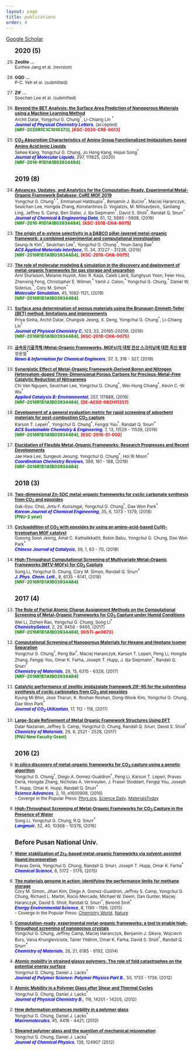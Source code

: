 ```yaml
---
layout: page
title: publications
order: 4
---
```

<a href="https://scholar.google.co.kr/citations?hl=en&user=1bRl4o4AAAAJ&view_op=list_works&sortby=pubdate">Google Scholar </a>
<br>
<ol reversed>

<b><big>2020 (5) </big></b>
<small>
<li><b>Zeolite ...</b>
<br>Eunhee Jang et al. (revision)
</li>
<br>
<li><b>GQD ...</b> 
<br> P-C. Yeh et al. (submitted)
</li>
<br>
<li><b>ZIF ...</b>
<br>Soochan Lee et al. (submitted)
</li>
<br>
<li><a href="https://pubs.acs.org/doi/10.1021/acs.jpclett.0c01518"><b>Beyond the BET Analysis: the Surface Area Prediction of Nanoporous Materials using a Machine Learning Method</b></a>
<br>Archit Datar, Yongchul G. Chung<sup>*</sup>, Li-Chiang Lin <sup>*</sup> 
<br><span style="color:blue"><b><i>Journal of Physical Chemistry Letters</i></b></span>, (accepted)
<br><span style="color:green"><b>[NRF-2020R1C1C1010373]</b></span>, <span style="color:red"><b>[KSC-2020-CRE-0013]</b></span>
</li>
<br>
<li><a href="https://www.sciencedirect.com/science/article/abs/pii/S0167732219335317"><b>CO<sub>2</sub> Absorption Characteristics of Amino Group Functionalized Imidazolium-based Amino Acid Ionic Liquids</b></a>
<br>Sehee Kang, Yongchul G. Chung, Jo Hong Kang, Hojun Song<sup>*</sup>
<br><span style="color:blue"><b><i>Journal of Molecular Liquids</i></b></span>, 297, 111825, (2020)
<br><span style="color:green"><b>[NRF-2016-R1D1A1B03934484]</b></span>
</li>
<br>
</small>

<b><big>2019 (8) </big></b>
<small>
<li><a href="https://pubs.acs.org/doi/10.1021/acs.jced.9b00835"><b>Advances, Updates, and Analytics for the Computation-Ready, Experimental Metal-Organic Framework Database: CoRE MOF 2019</b></a>
<br>Yongchul G. Chung<sup>†,*</sup>, Emmanuel Haldoupis<sup>†</sup>, Benjamin J. Bucior<sup>†</sup>, Maciej Haranczyk, Seulchan Lee, Hongda Zhang, Konstantinos D. Vogiatzis, M. Milisavljevic, Sanliang Ling, Jeffrey S. Camp, Ben Slater, J. Ilja Siepmann<sup>*</sup>, David S. Sholl<sup>*</sup>, Randall Q. Snurr<sup>*</sup>
<br><span style="color:blue"><b><i>Journal of Chemical & Engineering Data</i></b></span>, 61, 12, 5985 - 5998, (2019)
<br><span style="color:green"><b>[NRF-2016-R1D1A1B03934484]</b></span>, <span style="color:red"><b>[KSC-2018-CHA-0075]</b></span>
</li>
<br>
<li><a href="https://pubs.acs.org/doi/10.1021/acsami.9b11343"><b>The origin of p-xylene selectivity in a DABCO pillar-layered metal-organic framework: a combined experimental and computational investigation</b></a>
<br>Seung-Ik Kim<sup>†</sup>, Seulchan Lee<sup>†</sup>, Yongchul G. Chung<sup>*</sup>, Youn-Sang Bae<sup>*</sup>
<br><span style="color:blue"><b><i>ACS Applied Materials Interface</i></b></span>, 11, 34, 31227 - 31236, (2019)
<br><span style="color:green"><b>[NRF-2016R1D1A1B03934484]</b></span>, <span style="color:red"><b>[KSC-2018-CHA-0075]</b></span>
</li>
<br>
<li><a href="https://www.tandfonline.com/doi/full/10.1080/08927022.2019.1648809"><b>The role of molecular modeling & simulation in the discovery and deployment of metal-organic frameworks for gas storage and separation</b></a>
<br>Arni Sturluson, Melanie Huynh, Alec R. Kaija, Caleb Laird, Sunghyun Yoon, Feier Hou, Zhenxing Feng, Christopher E. Wilmer,<sup>*</sup> Yamil J. Colon,<sup>*</sup> Yongchul G. Chung,<sup>*</sup> Daniel W. Siderius,<sup>*</sup>, Cory M. Simon<sup>*</sup>
<br><span style="color:blue"><b><i>Molecular Simulation</i></b></span>, 45, 1082-1121, (2019)
<br><span style="color:green"><b>[NRF-2016R1D1A1B03934484]</b></span>
</li>
<br>
<li><a href="https://pubs.acs.org/doi/10.1021/acs.jpcc.9b02116"><b>Surface area determination of porous materials using the Brunauer-Emmett-Teller (BET) method: limitations and improvements</b></a>
<br>Priya Sinha, Archit Datar, Chungsik Jeong, X. Deng, Yongchul G. Chung<sup>*</sup>, Li-Chiang Lin<sup>*</sup>
<br><span style="color:blue"><b><i>Journal of Physical Chemistry C</i></b></span>, 123, 33, 20195-20209, (2019)
<br><span style="color:green"><b>[NRF-2016R1D1A1B03934484]</b></span>, <span style="color:red"><b>[KSC-2018-CHA-0075]</b></span>
</li>
<br>
<li><a href="https://www.cheric.org/PDF/NICE/NI37/NI37-3-0318.pdf"><b>금속유기골격체 (Metal-Organic Frameworks, MOFs)의 대량 전산 스크리닝에 대한 최신 동향</b></a>
<br>정용철<sup>*</sup>
<br><span style="color:blue"><b><i>News & Information for Chemical Engineers</i></b></span>, 37, 3, 318 - 327, (2019)
</li>
<br>
<li><a href="https://www.sciencedirect.com/science/article/pii/S0926337319306344"><b>Synergistic Effect of Metal-Organic Framework-Derived Boron and Nitrogen Heteroatom-doped Three-Dimensional Porous Carbons for Precious-Metal-Free Catalytic Reduction of Nitroarenes</b></a>
<br>Chi Van Nguyen, Seulchan Lee, Yongchul G. Chung<sup>*</sup>, Wei-Hung Chiang<sup>*</sup>, Kevin C.-W. Wu<sup>*</sup>
<br><i><span style="color:blue"><b>Applied Catalysis B: Environmental</b></span></i>, 257, 117888, (2019)
<br><span style="color:green"><b>[NRF-2016R1D1A1B03934484]</b></span>, <span style="color:red"><b>[DE-AC02-06CH11357]</b></span>
</li>
<br>
<li><a href="https://pubs.acs.org/doi/10.1021/acssuschemeng.9b01418"><b>Development of a general evaluation metric for rapid screening of adsorbent materials for post-combustion CO<sub>2</sub> capture</b></a>
<br>Karson T. Leperi<sup>†</sup>, Yongchul G. Chung<sup>†</sup>, Fengqi You<sup>*</sup>, Randall Q. Snurr<sup>*</sup>
<br><i><span style="color:blue"><b>ACS Sustainable Chemistry & Engineering</b></span></i>, 7, 13, 11529 - 11539, (2019)
<br><span style="color:green"><b>[NRF-2016R1D1A1B03934484]</b></span>, <span style="color:red"><b>[KSC-2016-S1-002]</b></span>
</li>
<br>
<li><a href="https://doi.org/10.1016/j.ccr.2019.03.008"><b>Elucidation of Flexible Metal-Organic Frameworks: Research Progresses and Recent Developments</b></a>
<br>Jae Hwa Lee, Sungeun Jeoung, Yongchul G. Chung<sup>*</sup>, Hoi Ri Moon<sup>*</sup>
<br><span style="color:blue"><b><i>Coordination Chemistry Reviews</i></b></span>, 389, 161 - 188, (2019)
<br><span style="color:green"><b>[NRF-2016R1D1A1B03934484]</b></span>
</li>
<br>
</small>

<b><big>2018 (3)</big></b>

<small>
<li><a href="https://doi.org/10.1007/s11814-018-0023-y"><b>Two-dimensional Zn-SDC metal-organic frameworks for cyclic carbonate synthesis from CO<sub>2</sub> and epoxides</b></a>
<br>Gak-Gyu. Choi, Jintu F. Kurisingal, Yongchul G. Chung<sup>*</sup>, Dae Won Park<sup>*</sup>
<br><span style="color:blue"><b><i>Korean Journal of Chemical Engineering</i></b></span>, 35, 6, 1373 - 1379, (2018)
<br><span style="color:green"><b>[PNU-2 year]</b></span>
</li>
<br>
<li><a href="http://www.cjcatal.org/EN/abstract/abstract22354.shtml"><b>Cycloaddition of CO<sub>2</sub> with epoxides by using an amino-acid-based Cu(II)-tryptophan MOF catalyst</b></a>
<br>Gyeong Seon Jeong, Amal C. Kathalikkattil, Robin Babu, Yongchul G. Chung, Dae Won Park<sup>*</sup>
<br><span style="color:blue"><b><i>Chinese Journal of Catalysis</i></b></span>, 39, 1, 63 - 70, (2018)
</li>
<br>
<li><a href="http://pubs.acs.org/doi/10.1021/acs.jpclett.7b02700"><b>High-Throughput Computational Screening of Multivariate Metal–Organic Frameworks (MTV-MOFs) for CO<sub>2</sub> Capture</b></a>
<br>Song Li, Yongchul G. Chung, Cory M. Simon, Randall Q. Snurr<sup>*</sup>
<br><span style="color:blue"><b><i>J. Phys. Chem. Lett.</i></b></span>, 8, 6135 - 6141, (2018)
<br><span style="color:green"><b>[NRF-2016R1D1A1B03934484]</b></span>
</li>
<br>
</small>

<b><big>2017 (4)</big></b>

<small>
<li><a href="http://onlinelibrary.wiley.com/doi/10.1002/slct.201701934/abstract"><b>The Role of Partial Atomic Charge Assignment Methods on the Computational Screening of Metal-Organic Frameworks for CO<sub>2</sub> Capture under Humid Conditions</b></a>
<br>Wei Li, Zizhen Rao, Yongchul G. Chung, Song Li<sup>*</sup>
<br><span style="color:blue"><b><i>ChemistrySelect</i></b></span>, 2, 29, 9458 - 9465, (2017)
<br><span style="color:green"><b>[NRF-2016R1D1A1B03934484]</b></span>, <span style="color:red"><b>[KISTI-pe0673]</b></span>
</li>
<br>
<li> <a href="http://pubs.acs.org/doi/10.1021/acs.chemmater.7b01565"><b>Computational Screening of Nanoporous Materials for Hexane and Heptane Isomer Separation</b></a>
<br>Yongchul G. Chung<sup>†</sup>, Peng Bai<sup>†</sup>, Maciej Haranczyk, Karson T. Leperi, Peng Li, Hongda Zhang, Fengqi You, Omar K. Farha, Joseph T. Hupp, J. Ilja Siepmann<sup>*</sup>, Randall Q. Snurr<sup>*</sup>
<br><span style="color:blue"><b><i>Chemistry of Materials</i></b></span>, 29, 15, 6315 - 6328, (2017)
<br><span style="color:green"><b>[NRF-2016R1D1A1B03934484]</b></span>
</li>
<br>
<li> <a href="http://www.sciencedirect.com/science/article/pii/S2212982016300634"><b>Catalytic performance of zeolitic imidazolate framework ZIF-95 for the solventless synthesis of cyclic carbonates from CO<sub>2</sub> and epoxides</b></a>
<br>Kyung Mi Bhin, Jose Tharun, K. Roshan Roshan, Dong-Wook Kim, Yongchul G. Chung, Dae Won Park<sup>*</sup>
<br><span style="color:blue"><b><i>Journal of CO<sub>2</sub> Utilization</i></b></span>, 17, 112 - 118, (2017)
</li>
<br>
<li><a href="http://pubs.acs.org/doi/abs/10.1021/acs.chemmater.6b04226"><b>Large-Scale Refinement of Metal Organic Framework Structures Using DFT</b></a>
<br>Dalar Nazarian, Jeffrey S. Camp, Yongchul G. Chung, Randall Q. Snurr, David S. Sholl<sup>*</sup>
<br><span style="color:blue"><b><i>Chemistry of Materials</i></b></span>, 29, 6, 2521 - 2528, (2017)
<br><span style="color:green"><b>[PNU New Faculty Grant]</b></span>
</li>
<br>
</small>

<b><big>2016 (2)</big></b>

<small>
<li><a href="http://advances.sciencemag.org/content/2/10/e1600909"><b>In silico discovery of metal-organic frameworks for CO<sub>2</sub> capture using a genetic algorithm</b></a>
<br>Yongchul G. Chung<sup>†</sup>, Diego A. Gomez-Gualdron<sup>†</sup>, Peng Li, Karson T. Leperi, Pravas Deria, Hongda Zhang, Nicholas A. Vermeulen, J. Fraser Stoddart, Fengqi You, Joseph T. Hupp, Omar K. Hupp, Randall Q. Snurr<sup>*</sup>
<br><span style="color:blue"><b><i>Science Advances</i></b></span>, 2, 10, e1600909, (2016)
</li>
- Coverge in the Popular Press: <a href="http://phys.org/news/2016-10-genetic-algorithm-rapidly-candidates-pre-combustion.html">Phys.org</a>, <a href="https://www.sciencedaily.com/releases/2016/10/161017112102.htm">Science Daily</a>, <a href="http://www.materialstoday.com/computation-theory/news/way-to-identify-best-mof-for-the-job/">MaterialsToday </a><br>
<br>
<li><a href="http://pubs.acs.org/doi/abs/10.1021/acs.langmuir.6b02803"><b>High-Throughput Screening of Metal-Organic Frameworks for CO<sub>2</sub> Capture in the Presence of Water</b></a>
<br>Song Li, Yongchul G. Chung, R.Q. Snurr<sup>*</sup>
<br><span style="color:blue"><b><i>Langmuir</i></b></span>, 32, 40, 10368 - 10376, (2016)
</li>
<br>
</small>

<b><big>Before Pusan National Univ.</big></b>

<small>
<li><a href="http://dx.doi.org/10.1039/C5SC01784J"><b>Water stabilization of Zr<sub>6</sub>-based metal-organic frameworks via solvent-assisted ligand incorporation</b></a>
<br>Pravas Deria, Yongchul G. Chung, Randall Q. Snurr, Joseph T. Hupp, Omar K. Farha<sup>*</sup>
<br><span style="color:blue"><b><i>Chemical Science</i></b></span>, 6, 5172 - 5176, (2015)
</li>
<br>
<li><a href="http://dx.doi.org/10.1039/C4EE03515A"><b>The materials genome in action: identifying the performance limits for methane storage</b></a>
<br>Cory M. Simon, Jihan Kim, Diego A. Gomez-Gualdron, Jeffrey S. Camp, Yongchul G. Chung, Richard L. Martin, Rocio Mercado, Michael W. Deem, Dan Gunter, Maciej Haranczyk, David S. Sholl, Randall Q. Snurr<sup>*</sup>, Berend Smit<sup>*</sup>
<br><span style="color:blue"><b><i>Energy Environmental Science</i></b></span>, 8, 1190 - 1199, (2015)
<br>- Coverge in the Popular Press: <a href="https://www.chemistryworld.com/research/nanoporous-methane-storage-an-impossible-target/8272.article">Chemistry World</a>, <a href="http://www.nature.com/news/can-artificial-intelligence-create-the-next-wonder-material-1.19850">Nature</a></li>
<br>
<li><a href="http://pubs.acs.org/doi/abs/10.1021/cm502594j"><b>Computation-ready, experimental metal-organic frameworks: a tool to enable high-throughput screening of nanoporous crystals</b></a>
<br>Yongchul G. Chung, Jeffrey Camp, Maciej Haranczyk, Benjamin J. Sikora, Wojciech Bury, Vaiva Krungleviciute, Taner Yildirim, Omar K. Farha, David S. Sholl<sup>*</sup>, Randall Q. Snurr<sup>*</sup>
<br><span style="color:blue"><b><i>Chemistry of Materials</i></b></span>, 26, 21, 6185 - 6192, (2014)
</li>
<br>
<li><a href="http://onlinelibrary.wiley.com/doi/10.1002/polb.23166/full"><b>Atomic mobility in strained glassy polymers: The role of fold catastrophes on the potential energy surface</b></a>
<br>Yongchul G. Chung, Daniel J. Lacks<sup>*</sup>
<br><span style="color:blue"><b><i>Journal of Polymer Science: Polymer Physics Part B.</i></b></span>, 50, 1733 - 1739, (2012)
</li>
<br>
<li><a href="http://pubs.acs.org/doi/abs/10.1021/jp309772f"><b>Atomic Mobility in a Polymer Glass after Shear and Thermal Cycles</b></a>
<br>Yongchul G. Chung, Daniel J. Lacks<sup>*</sup>
<br><span style="color:blue"><b><i>Journal of Physical Chemistry B.</i></b></span>, 116, 14201 - 14205, (2012)
</li>
<br>
<li> <a href="http://pubs.acs.org/doi/abs/10.1021/ma300431x"><b>How deformation enhances mobility in a polymer glass</b></a>
<br>Yongchul G. Chung, Daniel J. Lacks<sup>*</sup>
<br><span style="color:blue"><b><i>Macromolecules</i></b></span>, 45, 4416 - 4421, (2012)
</li>
<br>
<li><a href="http://scitation.aip.org/content/aip/journal/jcp/136/12/10.1063/1.3698473"><b>Sheared polymer glass and the question of mechanical rejuvenation</b></a>
<br>Yongchul G. Chung, Daniel J. Lacks<sup>*</sup>
<br><span style="color:blue"><b><i>Journal of Chemical Physics</i></b></span>, 136, 124907 (2012)
</li>

<br>
</small>
</ol>
